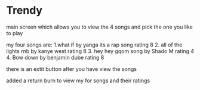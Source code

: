 # Trendy
main screen which allows you to view the 4 songs and pick the one you like to play


my four songs are:
1.what if by yanga its a rap song rating 8
2. all of the lights rnb by kanye west rating 8
3. hey hey gqom song by Shado M rating 4
4. Bow down by benjamin dube rating 8 

there is an extit button after you have view the songs

added a return burn to view my for songs and their ratings




